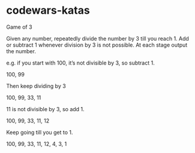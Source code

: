 # codewars-katas

Game of 3

Given any number, repeatedly divide the number by 3 till you reach 1. Add or subtract 1 whenever division by 3 is not possible. At each stage output the number.

e.g. if you start with 100, it’s not divisible by 3, so subtract 1.

100, 99

Then keep dividing by 3

100, 99, 33, 11

11 is not divisible by 3, so add 1.

100, 99, 33, 11, 12

Keep going till you get to 1.

100, 99, 33, 11, 12, 4, 3, 1
